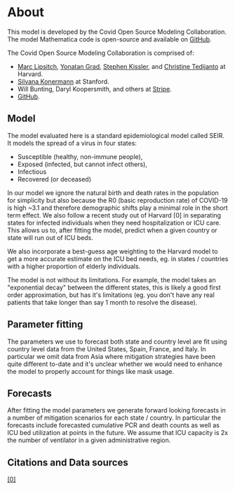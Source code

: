 # About

This model is developed by the Covid Open Source Modeling Collaboration. The model Mathematica code is open-source and available on [GitHub](https://github.com/wbunting/covidmodel/blob/master/model/COVID-model.nb).

The Covid Open Source Modeling Collaboration is comprised of:

- [Marc Lipsitch](https://www.hsph.harvard.edu/marc-lipsitch/), [Yonatan Grad](https://www.hsph.harvard.edu/yonatan-grad/), [Stephen Kissler](https://www.hsph.harvard.edu/stephen-kissler/), and [Christine Tedijanto](https://ccdd.hsph.harvard.edu/people/christine-tedijanto/) at Harvard.
- [Silvana Konermann](https://biochemistry.stanford.edu/silvana-konermann) at Stanford.
- Will Bunting, Daryl Koopersmith, and others at [Stripe](https://stripe.com).
- [GitHub](https://github.com).

## Model

The model evaluated here is a standard epidemiological model called SEIR. It models the spread of a virus in four states:

- Susceptible (healthy, non-immune people),
- Exposed (infected, but cannot infect others),
- Infectious
- Recovered (or deceased)

In our model we ignore the natural birth and death rates in the population for simplicity but also because the R0 (basic reproduction rate) of COVID-19 is high ~3.1 and therefore demographic shifts play a minimal role in the short term effect. We also follow a recent study out of Harvard [0] in separating states for infected individuals when they need hospitalization or ICU care. This allows us to, after fitting the model, predict when a given country or state will run out of ICU beds.

We also incorporate a best-guess age weighting to the Harvard model to get a more accurate estimate on the ICU bed needs, eg. in states / countries with a higher proportion of elderly individuals.

The model is not without its limitations. For example, the model takes an "exponential decay" between the different states, this is likely a good first order approximation, but has it's limitations (eg. you don't have any real patients that take longer than say 1 month to resolve the disease).

## Parameter fitting

The parameters we use to forecast both state and country level are fit using country level data from the United States, Spain, France, and Italy. In particular we omit data from Asia where mitigation strategies have been quite different to-date and it's unclear whether we would need to enhance the model to properly account for things like mask usage.

## Forecasts

After fitting the model parameters we generate forward looking forecasts in a number of mitigation scenarios for each state / country. In particular the forecasts include forecasted cumulative PCR and death counts as well as ICU bed utilization at points in the future. We assume that ICU capacity is 2x the number of ventilator in a given administrative region.

## Citations and Data sources

[[0]](https://dash.harvard.edu/bitstream/handle/1/42638988/Social%20distancing%20strategies%20for%20curbing%20the%20COVID-19%20epidemic.pdf?sequence=1&isAllowed=y)
